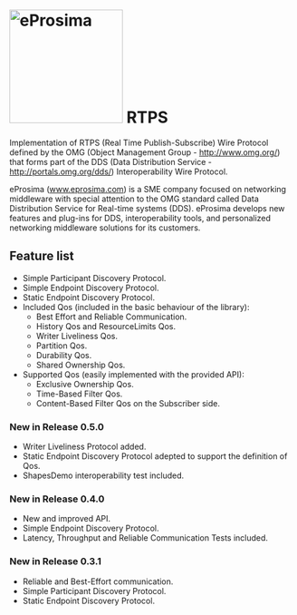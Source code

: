 <img src="http://eprosima.github.io/RTPS/images/eProsimaLogo.png" alt="eProsima" width="200"> RTPS
====

Implementation of RTPS (Real Time Publish-Subscribe) Wire Protocol defined by the OMG (Object Management Group - http://www.omg.org/) that forms part of the DDS (Data Distribution Service - http://portals.omg.org/dds/) Interoperability Wire Protocol.

eProsima (www.eprosima.com) is a SME company focused on networking middleware with special attention to the OMG standard called Data Distribution Service for Real-time systems (DDS).
eProsima develops new features and plug-ins for DDS, interoperability tools, and personalized networking middleware solutions for its customers.

## Feature list
* Simple Participant Discovery Protocol.
* Simple Endpoint Discovery Protocol.
* Static Endpoint Discovery Protocol.
* Included Qos (included in the basic behaviour of the library):
  * Best Effort and Reliable Communication.
  * History Qos and ResourceLimits Qos.
  * Writer Liveliness Qos.
  * Partition Qos.
  * Durability Qos.
  * Shared Ownership Qos.
* Supported Qos (easily implemented with the provided API):
  * Exclusive Ownership Qos.
  * Time-Based Filter Qos.
  * Content-Based Filter Qos on the Subscriber side.

### New in Release 0.5.0
* Writer Liveliness Protocol added.
* Static Endpoint Discovery Protocol adepted to support the definition of Qos. 
* ShapesDemo interoperability test included.


### New in Release 0.4.0
* New and improved API.
* Simple Endpoint Discovery Protocol.
* Latency, Throughput and Reliable Communication Tests included.

### New in Release 0.3.1

* Reliable and Best-Effort communication.
* Simple Participant Discovery Protocol.
* Static Endpoint Discovery Protocol.

